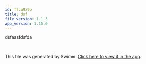 ```yaml
---
id: ffcu9z9o
title: dsf
file_version: 1.1.3
app_version: 1.15.0
---
```


dsfaasfdsfda

<br/>

This file was generated by Swimm. [Click here to view it in the app](http://localhost:5000/repos/Z2l0aHViJTNBJTNBYWJzZWlsLWNwcCUzQSUzQXNhYXItc3dpbW0=/docs/ffcu9z9o).

